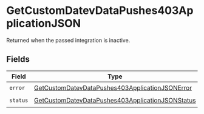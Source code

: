 # GetCustomDatevDataPushes403ApplicationJSON

Returned when the passed integration is inactive.


## Fields

| Field                                                                                                                           | Type                                                                                                                            | Required                                                                                                                        | Description                                                                                                                     |
| ------------------------------------------------------------------------------------------------------------------------------- | ------------------------------------------------------------------------------------------------------------------------------- | ------------------------------------------------------------------------------------------------------------------------------- | ------------------------------------------------------------------------------------------------------------------------------- |
| `error`                                                                                                                         | [GetCustomDatevDataPushes403ApplicationJSONError](../../models/operations/getcustomdatevdatapushes403applicationjsonerror.md)   | :heavy_check_mark:                                                                                                              | N/A                                                                                                                             |
| `status`                                                                                                                        | [GetCustomDatevDataPushes403ApplicationJSONStatus](../../models/operations/getcustomdatevdatapushes403applicationjsonstatus.md) | :heavy_check_mark:                                                                                                              | N/A                                                                                                                             |
